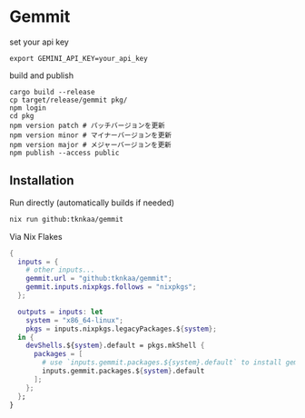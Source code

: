 # Gemmit

set your api key
```
export GEMINI_API_KEY=your_api_key
```

build and publish
```
cargo build --release
cp target/release/gemmit pkg/
npm login
cd pkg
npm version patch # パッチバージョンを更新
npm version minor # マイナーバージョンを更新
npm version major # メジャーバージョンを更新
npm publish --access public
```

## Installation

Run directly (automatically builds if needed)

```sh
nix run github:tknkaa/gemmit
```

Via Nix Flakes

```nix
{
  inputs = {
    # other inputs...
    gemmit.url = "github:tknkaa/gemmit";
    gemmit.inputs.nixpkgs.follows = "nixpkgs";
  };

  outputs = inputs: let
    system = "x86_64-linux";
    pkgs = inputs.nixpkgs.legacyPackages.${system};
  in {
    devShells.${system}.default = pkgs.mkShell {
      packages = [
        # use `inputs.gemmit.packages.${system}.default` to install gemmit
        inputs.gemmit.packages.${system}.default
      ];
    };
  };
}
```

